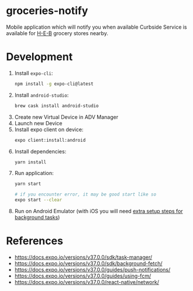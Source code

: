 
# groceries-notify

Mobile application which will notify you when available Curbside Service is
available for [H-E-B][heb] grocery stores nearby.

# Development

1. Install `expo-cli`:
    ``` sh
    npm install -g expo-cli@latest
    ```
2. Install `android-studio`:
   ```sh
   brew cask install android-studio
   ```
3. Create new Virtual Device in ADV Manager
4. Launch new Device
5. Install expo client on device:
    ``` sh
    expo client:install:android
    ```
6. Install dependencies:
   ```sh
   yarn install
   ```
7. Run application:
    ``` sh
    yarn start

    # if you encounter error, it may be good start like so
    expo start --clear
    ```
8. Run on Android Emulator (with iOS you will need [extra setup steps for background tasks][ios-background-setup])

# References

- https://docs.expo.io/versions/v37.0.0/sdk/task-manager/
- https://docs.expo.io/versions/v37.0.0/sdk/background-fetch/
- https://docs.expo.io/versions/v37.0.0/guides/push-notifications/
- https://docs.expo.io/versions/v37.0.0/guides/using-fcm/
- https://docs.expo.io/versions/v37.0.0/react-native/network/

[heb]: https://www.heb.com/
[ios-background-setup]: https://docs.expo.io/versions/latest/sdk/task-manager/#background-modes-on-ios
